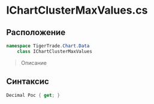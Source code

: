 
# IChartClusterMaxValues.cs
## Расположение
```csharp
namespace TigerTrade.Chart.Data  
    class IChartClusterMaxValues
```

> Описание

## Синтаксис
```csharp
Decimal Poc { get; }
```
